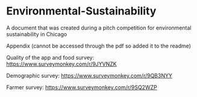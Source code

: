 # Environmental-Sustainability
A document that was created during a pitch competition for environmental sustainability in Chicago

Appendix (cannot be accessed through the pdf so added it to the readme)

Quality of the app and food survey: https://www.surveymonkey.com/r/9JYVNZK

Demographic survey: https://www.surveymonkey.com/r/9QB3NYY

Farmer survey: https://www.surveymonkey.com/r/9SQ2WZP

